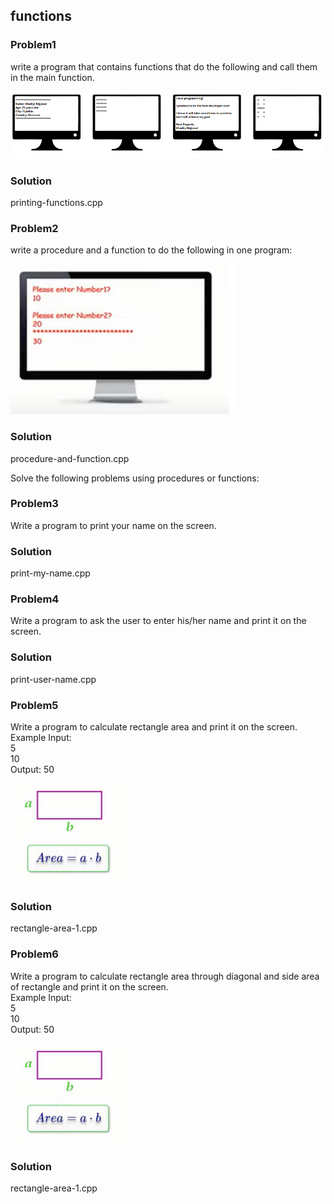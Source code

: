 ## functions

<h3>Problem1</h3>
<p>write a program that contains functions that do the following and call them in
the main function.
</p>
<img src = "problem-1.PNG" alt = "problem 1">
<h3>Solution</h3>
<p>printing-functions.cpp</p>

<h3>Problem2</h3>
<p>write a procedure and a function to do the following in one program:
</p>
<img src = "problem-2.PNG" alt = "problem 2">
<h3>Solution</h3>
<p>procedure-and-function.cpp</p>

Solve the following problems using procedures or functions:

<h3>Problem3</h3>
<p>Write a program to print your name on the screen.
</p>
<h3>Solution</h3>
<p>print-my-name.cpp</p>
<h3>Problem4</h3>
<p>Write a program to ask the user to enter his/her name and print it on the
screen.
</p>
<h3>Solution</h3>
<p>print-user-name.cpp</p>

<h3>Problem5</h3>
<p>
Write a program to calculate rectangle area and print it on the screen.
<br>Example Input:
<br>5
<br>10
<br>Output: 50
</p>
<img src = "problem-5.PNG" alt = "problem 5">
<h3>Solution</h3>
<p>rectangle-area-1.cpp</p>

<h3>Problem6</h3>
<p>
Write a program to calculate rectangle area through diagonal and side area of
rectangle and print it on the screen.
<br>Example Input:
<br>5
<br>10
<br>Output: 50
</p>
<img src = "problem-5.PNG" alt = "problem 5">
<h3>Solution</h3>
<p>rectangle-area-1.cpp</p>
